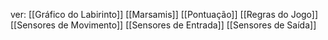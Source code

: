 ver:
	[[Gráfico do Labirinto]]
	[[Marsamis]]
	[[Pontuação]]
	[[Regras do Jogo]]
	[[Sensores de Movimento]]
	[[Sensores de Entrada]]
	[[Sensores de Saída]]
